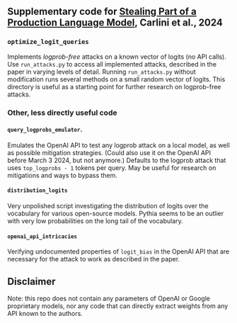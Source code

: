 ## Supplementary code for [Stealing Part of a Production Language Model](https://arxiv.org/abs/2403.06634), Carlini et al., 2024

### `optimize_logit_queries`
Implements *logprob-free* attacks on a known vector of logits (no API calls).
Use `run_attacks.py` to access all implemented attacks, described in the paper in varying levels of detail. 
Running `run_attacks.py` without modification runs several methods on a small random vector of logits.
This directory is useful as a starting point for further research on logprob-free attacks.

### Other, less directly useful code
#### `query_logprobs_emulator`.
Emulates the OpenAI API to test any logprob attack on a local model, as well as possible mitigation strategies.
(Could also use it on the OpenAI API before March 3 2024, but not anymore.)
Defaults to the logprob attack that uses `top_logprobs - 1` tokens per query.
May be useful for research on mitigations and ways to bypass them.

#### `distribution_logits`
Very unpolished script investigating the distribution of logits over the vocabulary for various open-source models.
Pythia seems to be an outlier with very low probabilities on the long tail of the vocabulary.

#### `openai_api_intricacies`
Verifying undocumented properties of `logit_bias` in the OpenAI API that are necessary for the attack to work as described in the paper.



## Disclaimer
Note: this repo does not contain any parameters of OpenAI or Google proprietary models, 
nor any code that can directly extract weights from any API known to the authors.
